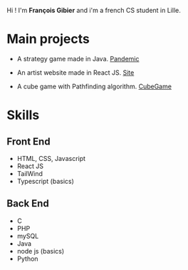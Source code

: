 Hi ! I'm **François Gibier** and i'm a french CS student in Lille.


# Main projects

- A strategy game made in Java. [Pandemic](https://github.com/FrancoisGib/Pandemic/)

- An artist website made in React JS. [Site](https://github.com/FrancoisGib/artist-web-app/)

- A cube game with Pathfinding algorithm. [CubeGame](https://github.com/FrancoisGib/GraphsCube/)


# Skills

## Front End

- HTML, CSS, Javascript
- React JS
- TailWind
- Typescript (basics)

## Back End

- C
- PHP
- mySQL
- Java
- node js (basics)
- Python


